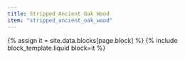 ```yaml
---
title: Stripped Ancient Oak Wood
item: "stripped_ancient_oak_wood"
---
```


{% assign it = site.data.blocks[page.block] %}
{% include block_template.liquid block=it %}

